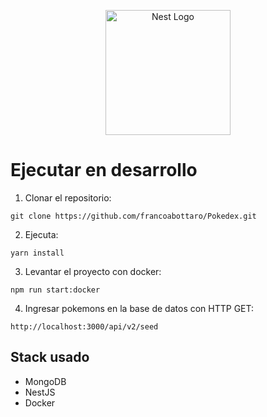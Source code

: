 <p align="center">
  <a href="http://nestjs.com/" target="blank"><img src="https://nestjs.com/img/logo-small.svg" width="200" alt="Nest Logo" /></a>
</p>

# Ejecutar en desarrollo

1. Clonar el repositorio:

```
git clone https://github.com/francoabottaro/Pokedex.git
```

2. Ejecuta:

```
yarn install
```

3. Levantar el proyecto con docker:

```
npm run start:docker
```

4. Ingresar pokemons en la base de datos con HTTP GET:

```
http://localhost:3000/api/v2/seed
```

## Stack usado

- MongoDB
- NestJS
- Docker
